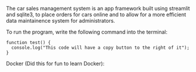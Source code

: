 The car sales management system is an app framework built using streamlit and sqlite3, to place orders for cars online and to allow for a more efficient data maintainence system for administrators.

To run the program, write the following command into the terminal:

```
function test() {
  console.log("This code will have a copy button to the right of it");
}
```
Docker (Did this for fun to learn Docker):


